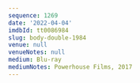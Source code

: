 ```yaml
---
sequence: 1269
date: '2022-04-04'
imdbId: tt0086984
slug: body-double-1984
venue: null
venueNotes: null
medium: Blu-ray
mediumNotes: Powerhouse Films, 2017
---
```


